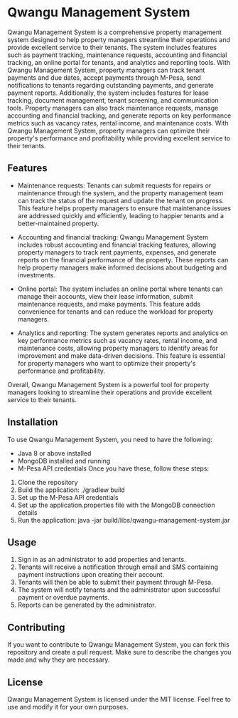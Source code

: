 # Qwangu Management System
Qwangu Management System is a comprehensive property management system designed to help property managers streamline their operations and provide excellent service to their tenants. The system includes features such as payment tracking, maintenance requests, accounting and financial tracking, an online portal for tenants, and analytics and reporting tools. With Qwangu Management System, property managers can track tenant payments and due dates, accept payments through M-Pesa, send notifications to tenants regarding outstanding payments, and generate payment reports. Additionally, the system includes features for lease tracking, document management, tenant screening, and communication tools. Property managers can also track maintenance requests, manage accounting and financial tracking, and generate reports on key performance metrics such as vacancy rates, rental income, and maintenance costs. With Qwangu Management System, property managers can optimize their property's performance and profitability while providing excellent service to their tenants.

## Features
* Maintenance requests: Tenants can submit requests for repairs or maintenance through the system, and the property management team can track the status of the request and update the tenant on progress. This feature helps property managers to ensure that maintenance issues are addressed quickly and efficiently, leading to happier tenants and a better-maintained property.

* Accounting and financial tracking: Qwangu Management System includes robust accounting and financial tracking features, allowing property managers to track rent payments, expenses, and generate reports on the financial performance of the property. These reports can help property managers make informed decisions about budgeting and investments.

* Online portal: The system includes an online portal where tenants can manage their accounts, view their lease information, submit maintenance requests, and make payments. This feature adds convenience for tenants and can reduce the workload for property managers.

* Analytics and reporting: The system generates reports and analytics on key performance metrics such as vacancy rates, rental income, and maintenance costs, allowing property managers to identify areas for improvement and make data-driven decisions. This feature is essential for property managers who want to optimize their property's performance and profitability.

Overall, Qwangu Management System is a powerful tool for property managers looking to streamline their operations and provide excellent service to their tenants.

## Installation
To use Qwangu Management System, you need to have the following:

* Java 8 or above installed
* MongoDB installed and running
* M-Pesa API credentials
Once you have these, follow these steps:

1. Clone the repository
2. Build the application: ./gradlew build
3. Set up the M-Pesa API credentials
4. Set up the application.properties file with the MongoDB connection details
5. Run the application: java -jar build/libs/qwangu-management-system.jar
## Usage
1. Sign in as an administrator to add properties and tenants.
2. Tenants will receive a notification through email and SMS containing payment instructions upon creating their account.
3. Tenants will then be able to submit their payment through M-Pesa.
4. The system will notify tenants and the administrator upon successful payment or overdue payments.
5. Reports can be generated by the administrator.
## Contributing
If you want to contribute to Qwangu Management System, you can fork this repository and create a pull request. Make sure to describe the changes you made and why they are necessary.

## License
Qwangu Management System is licensed under the MIT license. Feel free to use and modify it for your own purposes.
